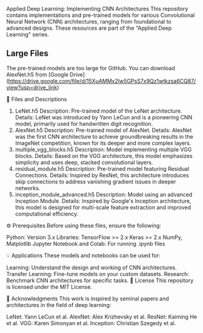 Applied Deep Learning: Implementing CNN Architectures
This repository contains implementations and pre-trained models for various Convolutional Neural Network (CNN) architectures, ranging from foundational to advanced designs. These resources are part of the "Applied Deep Learning" series.


## Large Files
The pre-trained models are too large for GitHub. You can download AlexNet.h5 from
[Google Drive] (https://drive.google.com/file/d/15XuAMMx2Iw5GPsS7x9Qz1wtkzsa6CQ87/view?usp=drive_link)



📂 Files and Descriptions
1. LeNet.h5
Description: Pre-trained model of the LeNet architecture.
Details:
LeNet was introduced by Yann LeCun and is a pioneering CNN model, primarily used for handwritten digit recognition.
2. AlexNet.h5
Description: Pre-trained model of AlexNet.
Details:
AlexNet was the first CNN architecture to achieve groundbreaking results in the ImageNet competition, known for its deeper and more complex layers.
3. multiple_vgg_blocks.h5
Description: Model implementing multiple VGG blocks.
Details:
Based on the VGG architecture, this model emphasizes simplicity and uses deep, stacked convolutional layers.
4. residual_module.h5
Description: Pre-trained model featuring Residual Connections.
Details:
Inspired by ResNet, this architecture introduces skip connections to address vanishing gradient issues in deeper networks.
5. inception_module_advanced.h5
Description: Model using an advanced Inception Module.
Details:
Inspired by Google's Inception architecture, this model is designed for multi-scale feature extraction and improved computational efficiency.

⚙️ Prerequisites
Before using these files, ensure the following:

Python: Version 3.x
Libraries:
TensorFlow >= 2.x
Keras >= 2.x
NumPy, Matplotlib
Jupyter Notebook and Colab: For running .ipynb files


💡 Applications
These models and notebooks can be used for:

Learning: Understand the design and working of CNN architectures.
Transfer Learning: Fine-tune models on your custom datasets.
Research: Benchmark CNN architectures for specific tasks.
📜 License
This repository is licensed under the MIT License.

🙏 Acknowledgments
This work is inspired by seminal papers and architectures in the field of deep learning:

LeNet: Yann LeCun et al.
AlexNet: Alex Krizhevsky et al.
ResNet: Kaiming He et al.
VGG: Karen Simonyan et al.
Inception: Christian Szegedy et al.
